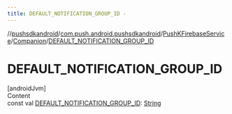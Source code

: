 ```yaml
---
title: DEFAULT_NOTIFICATION_GROUP_ID -
---
```

//[pushsdkandroid](../../../index.md)/[com.push.android.pushsdkandroid](../../index.md)/[PushKFirebaseService](../index.md)/[Companion](index.md)/[DEFAULT_NOTIFICATION_GROUP_ID](-d-e-f-a-u-l-t_-n-o-t-i-f-i-c-a-t-i-o-n_-g-r-o-u-p_-i-d.md)



# DEFAULT_NOTIFICATION_GROUP_ID  
[androidJvm]  
Content  
const val [DEFAULT_NOTIFICATION_GROUP_ID](-d-e-f-a-u-l-t_-n-o-t-i-f-i-c-a-t-i-o-n_-g-r-o-u-p_-i-d.md): [String](https://kotlinlang.org/api/latest/jvm/stdlib/kotlin/-string/index.html)  



